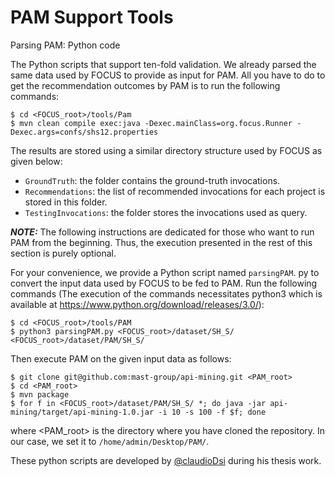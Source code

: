 # PAM Support Tools

Parsing PAM: Python code

The Python scripts that support ten-fold validation. We already parsed the same data used
by FOCUS to provide as input for PAM. All you have to do to get the recommendation outcomes by PAM is to run the following commands:
```
$ cd <FOCUS_root>/tools/Pam
$ mvn clean compile exec:java -Dexec.mainClass=org.focus.Runner -Dexec.args=confs/shs12.properties
```
The results are stored using a similar directory structure used by FOCUS
as given below:
* ```GroundTruth```: the folder contains the ground-truth invocations.
* ```Recommendations```: the list of recommended invocations for each project
is stored in this folder.
* ```TestingInvocations```: the folder stores the invocations used as query.

***NOTE:*** The following instructions are dedicated for those who want to run
PAM from the beginning. Thus, the execution presented in the rest of this
section is purely optional.

For your convenience, we provide a Python script named ```parsingPAM```.
py to convert the input data used by FOCUS to be fed to PAM. Run the
following commands (The execution of the commands necessitates python3 which is available at https://www.python.org/download/releases/3.0/): 
```
$ cd <FOCUS_root>/tools/PAM
$ python3 parsingPAM.py <FOCUS_root>/dataset/SH_S/ <FOCUS_root>/dataset/PAM/SH_S/
```
Then execute PAM on the given input data as follows:
```
$ git clone git@github.com:mast-group/api-mining.git <PAM_root>
$ cd <PAM_root>
$ mvn package
$ for f in <FOCUS_root>/dataset/PAM/SH_S/ *; do java -jar api-mining/target/api-mining-1.0.jar -i 10 -s 100 -f $f; done
```
where <PAM_root> is the directory where you have cloned the repository.
In our case, we set it to ```/home/admin/Desktop/PAM/```.

These python scripts are developed by [@claudioDsi](https://github.com/claudioDsi) during his thesis work.
